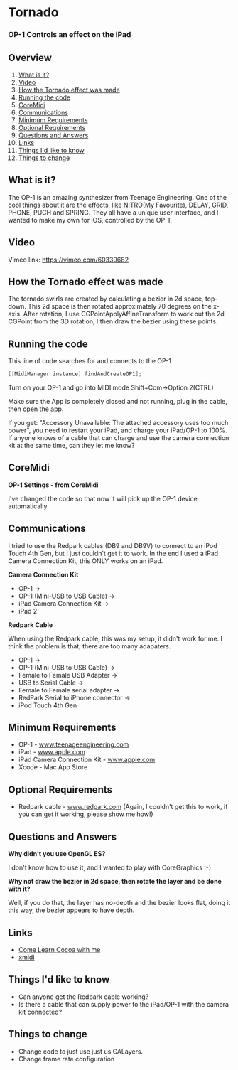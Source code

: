 # Tornado

### OP-1 Controls an effect on the iPad

Overview
---------

01. [What is it?](https://github.com/Gameweaver/Tornado#what-is-it?)
02. [Video](https://github.com/Gameweaver/Tornado#video)
03. [How the Tornado effect was made](https://github.com/Gameweaver/Tornado#how-the-tornado-effect-was-made)
04. [Running the code](https://github.com/Gameweaver/Tornado#running-the-code)
05. [CoreMidi](https://github.com/Gameweaver/Tornado#coremidi)
06. [Communications](https://github.com/Gameweaver/Tornado#communications)
07. [Minimum Requirements](https://github.com/Gameweaver/Tornado#minimum-requirements)
08. [Optional Requirements](https://github.com/Gameweaver/Tornado#optional-requirements)
09. [Questions and Answers](https://github.com/Gameweaver/Tornado#questions-and-answers)
10. [Links](https://github.com/Gameweaver/Tornado#links)
11. [Things I'd like to know](https://github.com/Gameweaver/Tornado#things-id-like-to-know)
12. [Things to change](https://github.com/Gameweaver/Tornado#things-to-change)

What is it?
-----------

The OP-1 is an amazing synthesizer from Teenage Engineering. One of the cool things
about it are the effects, like NITRO(My Favourite), DELAY, GRID, PHONE, PUCH and SPRING.
They all have a unique user interface, and I wanted to make my own for iOS, controlled
by the OP-1.

Video
-----

Vimeo link: https://vimeo.com/60339682

How the Tornado effect was made
--------------------------------

The tornado swirls are created by calculating a bezier in 2d space, top-down.
This 2d space is then rotated approximately 70 degrees on the x-axis.
After rotation, I use CGPointApplyAffineTransform to work out the 2d CGPoint
from the 3D rotation, I then draw the bezier using these points.

Running the code
-----------------

This line of code searches for and connects to the OP-1

```objective-c
[[MidiManager instance] findAndCreateOP1];
```

Turn on your OP-1 and go into MIDI mode Shift+Com->Option 2(CTRL)

Make sure the App is completely closed and not running, plug in the cable, then
open the app.

If you get: "Accessory Unavailable: The attached accessory uses too much power", you need
to restart your iPad, and charge your iPad/OP-1 to 100%. If anyone knows of a cable that
can charge and use the camera connection kit at the same time, can they let me know?

CoreMidi
--------

**OP-1 Settings - from CoreMidi**

I've changed the code so that now it will pick up the OP-1 device automatically

Communications
--------------

I tried to use the Redpark cables (DB9 and DB9V) to connect to an iPod Touch 4th Gen,
but I just couldn't get it to work. In the end I used a iPad Camera Connection Kit,
this ONLY works on an iPad.

**Camera Connection Kit**

* OP-1 ->
* OP-1 (Mini-USB to USB Cable) -> 
* iPad Camera Connection Kit -> 
* iPad 2

**Redpark Cable**

When using the Redpark cable, this was my setup, it didn't work for me. I think the problem
is that, there are too many adapaters.

* OP-1 -> 
* OP-1 (Mini-USB to USB Cable) -> 
* Female to Female USB Adapter ->
* USB to Serial Cable ->
* Female to Female serial adapter ->
* RedPark Serial to iPhone connector ->
* iPod Touch 4th Gen


Minimum Requirements
---------------------

* OP-1 - www.teenageengineering.com
* iPad - www.apple.com
* iPad Camera Connection Kit - www.apple.com
* Xcode - Mac App Store

Optional Requirements
----------------------

* Redpark cable - www.redpark.com (Again, I couldn't get this to work, if you can get it working, please show me how!)

Questions and Answers
----------------------

**Why didn't you use OpenGL ES?**

I don't know how to use it, and I wanted to play with CoreGraphics :-)

**Why not draw the bezier in 2d space, then rotate the layer and be done with it?**

Well, if you do that, the layer has no-depth and the bezier looks flat, 
doing it this way, the bezier appears to have depth. 

Links
-----------

* [Come Learn Cocoa with me](http://comelearncocoawithme.blogspot.co.uk/2011/08/reading-from-external-controllers-with.html)
* [xmidi](http://xmidi.com/blog/how-to-access-midi-devices-with-coremidi/)

Things I'd like to know
------------------------

* Can anyone get the Redpark cable working?
* Is there a cable that can supply power to the iPad/OP-1 with the camera kit connected?

Things to change
-----------------

* Change code to just use just us CALayers.
* Change frame rate configuration